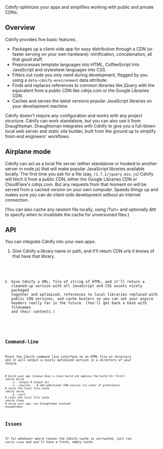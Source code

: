 Cdnify optimizes your apps and simplifies working with public and private CDNs.

## Overview

Cdnify provides five basic features.

* Packages up a client-side app for easy distribution through a CDN (or faster serving on your own hardware): minification, concatenation, all that good stuff.
* Preprocesses template languages into HTML, CoffeeScript into JavaScript and stylesheet languages into CSS.
* Filters out code you only need during development, flagged by you using a `data-cdnify-environment` data attribute.
* Finds and replaces references to common libraries like jQuery with the equivalent from a public CDN like cdnjs.com or the Google Libraries CDN.
* Caches and serves the latest versions popular JavaScript libraries on your development machine.

Cdnify doesn't require any configuration and works with any project structure. Cdnify can work standalone, but you can also use it from Draughtsman. Draughtsman integrates with Cdnify to give you a full-blown local web server and static site builder, built from the ground up to simplify front-end engineers' workflows.

## Airplane mode

Cdnify can act as a local file server (either standalone or hooked to another server in node.js) that will make popular JavaScript libraries available locally. The first time you ask for a file (say, `/1.7.2/jquery.min.js`) Cdnify will fetch it from a public CDN, either the Google Libraries CDN or CloudFlare's cdnjs.com. But any requests from that moment on will be served from a cached version on your own computer. Speeds things up and makes sure you can do client-side development without an internet connection.

(You can also cache any random file locally, using /?url=<bla> and optionally &ttl to specify when to invalidate the cache for unversioned files.)

## API

You can integrate Cdnify into your own apps.

1. Give Cdnify a library name or path, and it'll return CDN urls it knows of that have that library.

<code example>

2. Give Cdnify a URL, file of string of HTML, and it'll return a cleaned-up version with all JavaScript and CSS assets nicely packaged together and optimized, references to local libraries replaced with public CDN versions, and cache busters so you can set your expire headers really far in the future. (You'll get back a hash with filenames and their contents.)

<code example>

## Command-line

Point the Cdnify command line interface to an HTML file or directory and it will output a nicely optimized version in a directory of your choice.

	# build your app (always does a clean build and empties the build dir first)
	cdnify build
		-o --output	# output dir
		-s --sources	# add additional CDN sources (in order of preference)
	# serve the local file cache
	cdnify serve
		-p --port
	# clear the local file cache
	cdnify clean
	# serve your app: use draughtsman instead!
	draughtsman

## Issues

If for whatever weird reason the Cdnify cache is corrupted, just run `cdnify clean` and you'll have a fresh, empty cache.